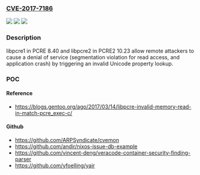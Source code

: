 ### [CVE-2017-7186](https://cve.mitre.org/cgi-bin/cvename.cgi?name=CVE-2017-7186)
![](https://img.shields.io/static/v1?label=Product&message=n%2Fa&color=blue)
![](https://img.shields.io/static/v1?label=Version&message=n%2Fa&color=blue)
![](https://img.shields.io/static/v1?label=Vulnerability&message=n%2Fa&color=brighgreen)

### Description

libpcre1 in PCRE 8.40 and libpcre2 in PCRE2 10.23 allow remote attackers to cause a denial of service (segmentation violation for read access, and application crash) by triggering an invalid Unicode property lookup.

### POC

#### Reference
- https://blogs.gentoo.org/ago/2017/03/14/libpcre-invalid-memory-read-in-match-pcre_exec-c/

#### Github
- https://github.com/ARPSyndicate/cvemon
- https://github.com/andir/nixos-issue-db-example
- https://github.com/vincent-deng/veracode-container-security-finding-parser
- https://github.com/yfoelling/yair

